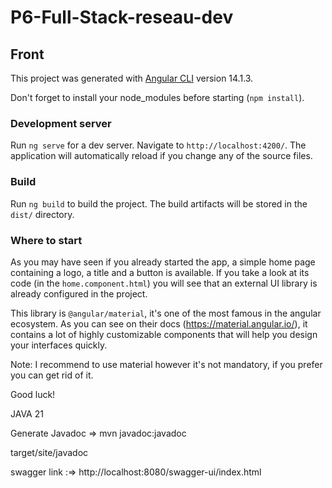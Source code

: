 # P6-Full-Stack-reseau-dev

## Front

This project was generated with [Angular CLI](https://github.com/angular/angular-cli) version 14.1.3.

Don't forget to install your node_modules before starting (`npm install`).

### Development server

Run `ng serve` for a dev server. Navigate to `http://localhost:4200/`. The application will automatically reload if you change any of the source files.

### Build

Run `ng build` to build the project. The build artifacts will be stored in the `dist/` directory.

### Where to start

As you may have seen if you already started the app, a simple home page containing a logo, a title and a button is available. If you take a look at its code (in the `home.component.html`) you will see that an external UI library is already configured in the project.

This library is `@angular/material`, it's one of the most famous in the angular ecosystem. As you can see on their docs (https://material.angular.io/), it contains a lot of highly customizable components that will help you design your interfaces quickly.

Note: I recommend to use material however it's not mandatory, if you prefer you can get rid of it.

Good luck!

JAVA 21

Generate Javadoc => mvn javadoc:javadoc

target/site/javadoc 

swagger link :=> http://localhost:8080/swagger-ui/index.html